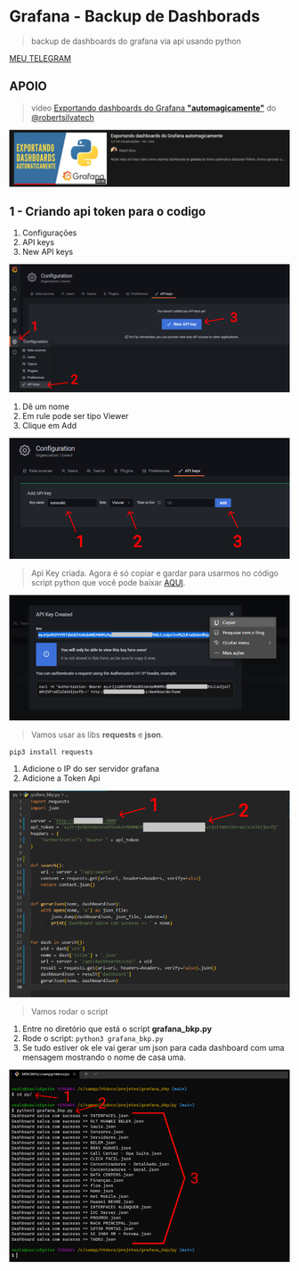 # Grafana - Backup de Dashborads

> backup de dashboards do grafana via api usando python

[MEU TELEGRAM](https://t.me/saulotarsobc)

## APOIO

> video [Exportando dashboards do Grafana **"automagicamente"**](https://youtu.be/la64BA9YKWk) do [@robertsilvatech](https://github.com/robertsilvatech)

![yotube](img/img6.png)

## 1 - Criando api token para o codigo

1) Configurações
2) API keys
3) New API keys

![caminho pra criar a api token](img/img1.jpg)

1) Dê um nome
2) Em rule pode ser tipo Viewer
3) Clique em Add

![criando a api token](img/img2.jpg)

> Api Key criada. Agora é só copiar e gardar para usarmos no código script python que você pode baixar [AQUI](py/grafana_bkp.py).

![copia token](img/img3.jpg)

> Vamos usar as libs **requests** e **json**.

```sh
pip3 install requests
```

1) Adicione o IP do ser servidor grafana
2) Adicione a Token Api

![codigo py](img/img4.jpg)

> Vamos rodar o script

1) Entre no diretório que está o script **grafana_bkp.py**
2) Rode o script: ```python3 grafana_bkp.py```
3) Se tudo estiver ok ele vai gerar um json para cada dashboard com uma mensagem mostrando o nome de casa uma.

![rodando script python](img/img5.jpg)
